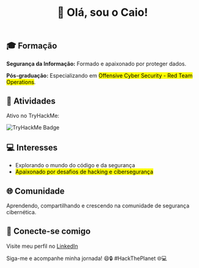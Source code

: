 <!DOCTYPE html>
<html lang="en">
<head>
    <meta charset="UTF-8">
    <meta name="viewport" content="width=device-width, initial-scale=1.0">
</head>
<body>
    <header>
        <h1>👋 Olá, sou o Caio!</h1>
    </header>
    <section>
        <h2>🎓 Formação</h2>
        <p><strong>Segurança da Informação:</strong> Formado e apaixonado por proteger dados.</p>
        <p><strong>Pós-graduação:</strong> Especializando em <mark>Offensive Cyber Security - Red Team Operations</mark>.</p>
    </section>
    <section>
        <h2>👾 Atividades</h2>
        <p>Ativo no TryHackMe:</p>
        <img src="https://tryhackme-badges.s3.amazonaws.com/TxVScoobyDoo.png" alt="TryHackMe Badge">
    </section>
    <section>
        <h2>💻 Interesses</h2>
        <ul>
            <li>Explorando o mundo do código e da segurança</li>
            <li><mark>Apaixonado por desafios de hacking e cibersegurança</mark></li>
        </ul>
    </section>
    <section>
        <h2>🌐 Comunidade</h2>
        <p>Aprendendo, compartilhando e crescendo na comunidade de segurança cibernética.</p>
    </section>
    <section>
        <h2>🔗 Conecte-se comigo</h2>
        <p>Visite meu perfil no <a href="https://www.linkedin.com/in/caio-paiva/" target="_blank">LinkedIn</a></p>
    </section>
    <footer>
        <p>Siga-me e acompanhe minha jornada! 😄🔒 #HackThePlanet 🌐💻</p>
    </footer>
</body>
</html>
